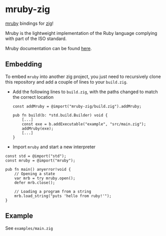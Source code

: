 # mruby-zig

[mruby](https://mruby.org/) bindings for [zig](https://ziglang.org/)!

Mruby is the lightweight implementation of the Ruby language complying with part of the ISO standard.

Mruby documentation can be found [here](https://mruby.org/docs/api/).

## Embedding

To embed `mruby` into another zig project, you just need to
recursively clone this repository and add a couple of lines to your
`build.zig`.

- Add the following lines to `build.zig`, with the paths changed to match the correct location

  ```zig
  const addMruby = @import("mruby-zig/build.zig").addMruby;

  pub fn build(b: *std.build.Builder) void {
      [...]
      const exe = b.addExecutable("example", "src/main.zig");
      addMruby(exe);
      [...]
  }
  ```

- Import `mruby` and start a new interpreter

```zig
const std = @import("std");
const mruby = @import("mruby");

pub fn main() anyerror!void {
    // Opening a state
    var mrb = try mruby.open();
    defer mrb.close();

    // Loading a program from a string
    mrb.load_string("puts 'hello from ruby!'");
}
  ```

## Example

See `examples/main.zig`
